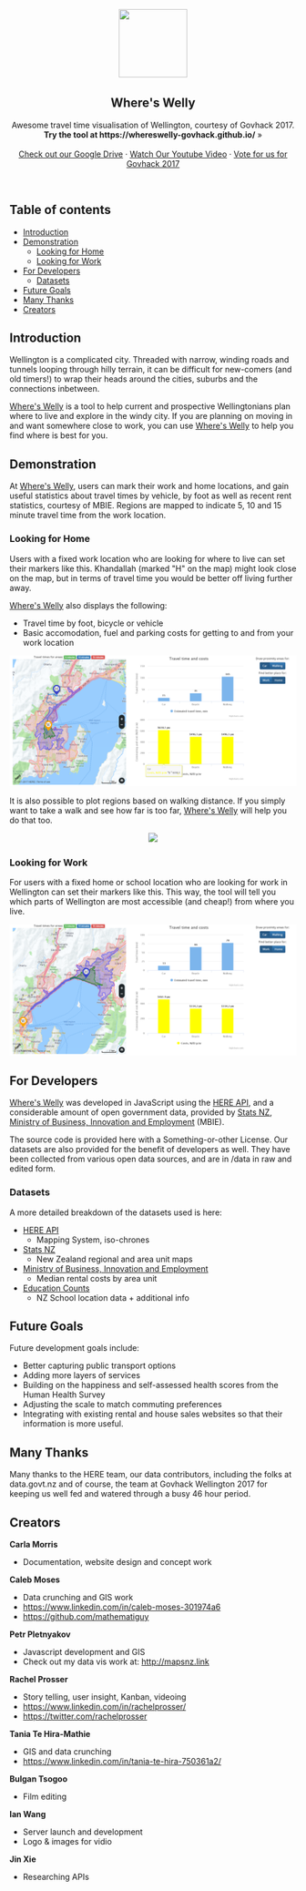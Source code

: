 <p align="center">
  <a href=https://drive.google.com/drive/u/2/folders/0B3SjqsAKahBWd2hpeVdxYUNIUTQ>
    <img src="https://raw.githubusercontent.com/whereswelly-govhack/wheres-welly/master/imgs/wswLogo_s.jpg" width=120 height=120>
  </a>
  <h2 align="center">Where's Welly</h2>
  <p align="center">
    Awesome travel time visualisation of Wellington, courtesy of Govhack 2017.
    <br>
    <a ><strong>Try the tool at https://whereswelly-govhack.github.io/</strong> &raquo;</a>
    <br>
    <br>
    <a href="https://drive.google.com/drive/u/2/folders/0B3SjqsAKahBWd2hpeVdxYUNIUTQ">Check out our Google Drive</a>
    &middot;
    <a href="https://youtu.be/sishONU_xsI">Watch Our Youtube Video</a>
    &middot;
    <a href="https://govhack.org.nz/wellington/">Vote for us for Govhack 2017</a>
  </p>
</p>

<br>


## Table of contents

- [Introduction](#introduction)
- [Demonstration](#demonstration)
  - [Looking for Home](#looking-for-home)
  - [Looking for Work](#looking-for-work)
- [For Developers](#for-developers)
  - [Datasets](#datasets)
- [Future Goals](#future-goals)
- [Many Thanks](#many-thanks)
- [Creators](#creators)

## Introduction
Wellington is a complicated city. Threaded with narrow, winding roads and tunnels looping through hilly terrain, it can be difficult for new-comers (and old timers!) to wrap their heads around the cities, suburbs and the connections inbetween.

[Where's Welly](http://mapsnz.link/index.php?id=19) is a tool to help current and prospective Wellingtonians plan where to live and explore in the windy city. If you are planning on moving in and want somewhere close to work, you can use [Where's Welly](http://mapsnz.link/index.php?id=19) to help you find where is best for you.

## Demonstration

At [Where's Welly](http://mapsnz.link/index.php?id=19), users can mark their work and home locations, and gain useful statistics about travel times by vehicle, by foot as well as recent rent statistics, courtesy of MBIE. Regions are mapped to indicate 5, 10 and 15 minute travel time from the work location.

### Looking for Home
Users with a fixed work location who are looking for where to live can set their markers like this. Khandallah (marked "H" on the map) might look close on the map, but in terms of travel time you would be better off living further away.

[Where's Welly](http://mapsnz.link/index.php?id=19) also displays the following:
- Travel time by foot, bicycle or vehicle
- Basic accomodation, fuel and parking costs for getting to and from your work location

![imagetitle](./imgs/khandallah.png?raw=true "Optional Title")

It is also possible to plot regions based on walking distance. If you simply want to take a walk and see how far is too far, [Where's Welly](http://mapsnz.link/index.php?id=19) will help you do that too.

<p align="center">
  <img src="https://raw.githubusercontent.com/whereswelly-govhack/wheres-welly/master/imgs/hataitai_small.png">
</p>

### Looking for Work
For users with a fixed home or school location who are looking for work in Wellington can set their markers like this. This way, the tool will tell you which parts of Wellington are most accessible (and cheap!) from where you live.

![imagetitle](./imgs/petone.png?raw=true "Optional Title")

## For Developers

[Where's Welly](http://mapsnz.link/index.php?id=19) was developed in JavaScript using the [HERE API](https://developer.here.com/), and a considerable amount of open government data, provided by [Stats NZ](https://stats.govt.nz), [Ministry of Business, Innovation and Employment](http://www.mbie.govt.nz/) (MBIE).

The source code is provided here with a Something-or-other License. Our datasets are also provided for the benefit of developers as well. They have been collected from various open data sources, and are in /data in raw and edited form.

### Datasets
A more detailed breakdown of the datasets used is here:
- [HERE API](https://developer.here.com/)
  - Mapping System, iso-chrones 
- [Stats NZ](http://m.stats.govt.nz/browse_for_stats/Maps_and_geography/Geographic-areas/digital-boundary-files.aspx)
  - New Zealand regional and area unit maps
- [Ministry of Business, Innovation and Employment](http://www.mbie.govt.nz/info-services/housing-property/sector-information-and-statistics/rental-bond-data)
  - Median rental costs by area unit
- [Education Counts](http://www.educationcounts.govt.nz/data-services/directories/list-of-nz-schools)
  - NZ School location data + additional info

## Future Goals
Future development goals include:
- Better capturing public transport options 
- Adding more layers of services
- Building on the happiness and self-assessed health scores from the Human Health Survey 
- Adjusting the scale to match commuting preferences
- Integrating with existing rental and house sales websites so that their information is more useful.

## Many Thanks
Many thanks to the HERE team, our data contributors, including the folks at data.govt.nz and of course, the team at Govhack Wellington 2017 for keeping us well fed and watered through a busy 46 hour period.

## Creators

**Carla Morris**
- Documentation, website design and concept work

**Caleb Moses**
- Data crunching and GIS work
- <https://www.linkedin.com/in/caleb-moses-301974a6>
- <https://github.com/mathematiguy>

**Petr Pletnyakov**
- Javascript development and GIS
- Check out my data vis work at: http://mapsnz.link

**Rachel Prosser**
- Story telling, user insight, Kanban, videoing
- https://www.linkedin.com/in/rachelprosser/
- https://twitter.com/rachelprosser

**Tania Te Hira-Mathie**
- GIS and data crunching
- https://www.linkedin.com/in/tania-te-hira-750361a2/

**Bulgan Tsogoo**
- Film editing

**Ian Wang**
- Server launch and development
- Logo & images for vidio

**Jin Xie**
- Researching APIs
